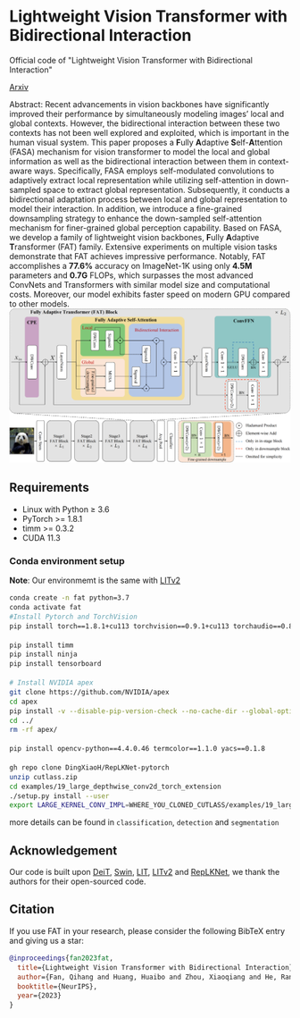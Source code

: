 # Lightweight Vision Transformer with Bidirectional Interaction

Official code of "Lightweight Vision Transformer with Bidirectional Interaction"

[Arxiv](https://arxiv.org/abs/2306.00396)

Abstract: Recent advancements in vision backbones have significantly improved their performance by simultaneously modeling images’ local and global contexts. However, the bidirectional interaction between these two contexts has not been well explored and exploited, which is important in the human visual system. This paper proposes a **F**ully **A**daptive **S**elf-**A**ttention (FASA) mechanism for vision transformer to model the local and global information as well as the bidirectional interaction between them in context-aware ways. Specifically, FASA employs self-modulated convolutions to adaptively extract local representation while utilizing self-attention in down-sampled space to extract global representation. Subsequently, it conducts a bidirectional adaptation process between local and global representation to model their interaction. In addition, we introduce a fine-grained downsampling strategy to enhance the down-sampled self-attention mechanism for finer-grained global perception capability. Based on FASA, we develop a family of lightweight vision backbones, **F**ully **A**daptive **T**ransformer (FAT) family. Extensive experiments on multiple vision tasks demonstrate that FAT achieves impressive performance. Notably, FAT accomplishes a **77.6%** accuracy on ImageNet-1K using only **4.5M** parameters and **0.7G** FLOPs, which surpasses the most advanced ConvNets and Transformers with similar model size and computational costs. Moreover, our model exhibits faster speed on modern GPU compared to other models.![FAT](FAT.png)

## Requirements

- Linux with Python ≥ 3.6
- PyTorch >= 1.8.1
- timm >= 0.3.2
- CUDA 11.3


### Conda environment setup

**Note**: Our environmemt is the same with [LITv2](https://github.com/ziplab/LITv2)

```bash
conda create -n fat python=3.7
conda activate fat
#Install Pytorch and TorchVision
pip install torch==1.8.1+cu113 torchvision==0.9.1+cu113 torchaudio==0.8.1 -f https://download.pytorch.org/whl/torch_stable.html

pip install timm
pip install ninja
pip install tensorboard

# Install NVIDIA apex
git clone https://github.com/NVIDIA/apex
cd apex
pip install -v --disable-pip-version-check --no-cache-dir --global-option="--cpp_ext" --global-option="--cuda_ext" ./
cd ../
rm -rf apex/

pip install opencv-python==4.4.0.46 termcolor==1.1.0 yacs==0.1.8

gh repo clone DingXiaoH/RepLKNet-pytorch
unzip cutlass.zip
cd examples/19_large_depthwise_conv2d_torch_extension
./setup.py install --user
export LARGE_KERNEL_CONV_IMPL=WHERE_YOU_CLONED_CUTLASS/examples/19_large_depthwise_conv2d_torch_extension
```
more details can be found in ```classification```, ```detection``` and ```segmentation```

## Acknowledgement

Our code is built upon [DeiT](https://github.com/facebookresearch/deit), [Swin](https://github.com/microsoft/Swin-Transformer), [LIT](https://github.com/ziplab/LIT), [LITv2](https://github.com/ziplab/LITv2) and [RepLKNet](https://github.com/MegEngine/RepLKNet), we thank the authors for their open-sourced code.

## Citation

If you use FAT in your research, please consider the following BibTeX entry and giving us a star:
```BibTeX
@inproceedings{fan2023fat,
  title={Lightweight Vision Transformer with Bidirectional Interaction},
  author={Fan, Qihang and Huang, Huaibo and Zhou, Xiaoqiang and He, Ran},
  booktitle={NeurIPS},
  year={2023}
}
```
